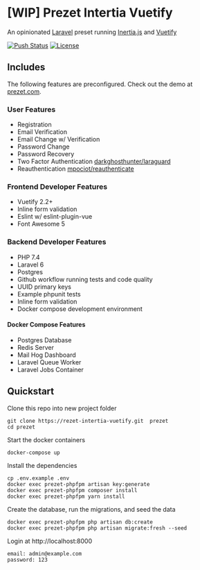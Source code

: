# [WIP] Prezet Intertia Vuetify 
An opinionated [Laravel](https://laravel.com) preset running [Inertia.js](https://inertiajs.com/) and [Vuetify](https://vuetifyjs.com/en/getting-started/quick-start/)

[![Push Status](https://github.com/benbjurstrom/prezet-intertia-vuetify/workflows/push/badge.svg?branch=master)](https://github.com/benbjurstrom/prezet-intertia-vuetify/workflows)
[![License](https://poser.pugx.org/benbjurstrom/cognito-jwt-guard/license)](https://github.com/benbjurstrom/prezet-intertia-vuetify/workflows)


## Includes
The following features are preconfigured. Check out the demo at [prezet.com]('https://prezet.com').

### User Features
- Registration
- Email Verification
- Email Change w/ Verification
- Password Change
- Password Recovery
- Two Factor Authentication [darkghosthunter/laraguard](https://github.com/DarkGhostHunter/Laraguard)
- Reauthentication [mpociot/reauthenticate](https://github.com/mpociot/reauthenticate)

### Frontend Developer Features
- Vuetify 2.2+
- Inline form validation
- Eslint w/ eslint-plugin-vue
- Font Awesome 5

### Backend Developer Features
- PHP 7.4
- Laravel 6
- Postgres
- Github workflow running tests and code quality
- UUID primary keys
- Example phpunit tests
- Inline form validation
- Docker compose development environment

#### Docker Compose Features
- Postgres Database
- Redis Server
- Mail Hog Dashboard
- Laravel Queue Worker
- Laravel Jobs Container

## Quickstart
Clone this repo into new project folder
```shell
git clone https://rezet-intertia-vuetify.git  prezet
cd prezet
```
Start the docker containers
```shell
docker-compose up
```
Install the dependencies
```shell
cp .env.example .env
docker exec prezet-phpfpm artisan key:generate
docker exec prezet-phpfpm composer install
docker exec prezet-phpfpm yarn install
```
Create the database, run the migrations, and seed the data
```shell
docker exec prezet-phpfpm php artisan db:create
docker exec prezet-phpfpm php artisan migrate:fresh --seed
```
Login at http://localhost:8000
```shell
email: admin@example.com
password: 123
```
